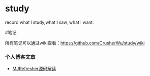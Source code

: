 # study
record what I study,what I saw, what i want.

#笔记

所有笔记可以通过wiki查看：https://github.com/CrusherWu/study/wiki



### 个人博客文章

+ [MJRefresher源码解读](https://github.com/CrusherWu/study/wiki/MJRefresher%E6%BA%90%E7%A0%81%E8%A7%A3%E8%AF%BB)

